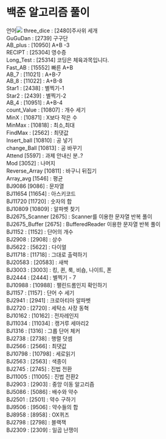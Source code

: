 <h1>백준 알고리즘 풀이</h1>
언어<img src="https://img.shields.io/badge/Java-FFCA28?style=flat-square&logo=Java&logoColor=white"/>
three_dice : [2480]주사위 세개 <br>
GuGuDan : [2739] 구구단<br>
AB_plus : [10950] A+B -3 <br>
RECIPT : [25304] 영수증 <br>
Long_Test : [25314] 코딩은 체육과목입니다. <br>
Fast_AB : [15552] 빠른 A+B <br>
AB_7 : [11021] : A+B-7 <br>
AB_8 : [11022] : A+B-8 <br>
Star1 : [2438] : 별찍기-1 <br>
Star2 : [2439] : 별찍기-2 <br>
AB_4 : [10951] : A+B-4 <br>
count_Value : [10807] : 개수 세기 <br>
MinX : [10871] : X보다 작은 수 <br>
MinMax : [10818] : 최소,최대 <br>
FindMax : [2562] : 최댓값 <br>
Insert_ball [10810] : 공 넣기<br>
change_Ball [10813] : 공 바꾸기 <br>
Attend [5597] : 과제 안내신 분..? <br>
Mod [3052] : 나머지 <br>
Reverse_Array [10811] : 바구니 뒤집기 <br>
Array_avg [1546] : 평균 <br>
BJ9086 [9086] : 문자열 <br>
BJ11654 [11654] : 아스키코드 <br>
BJ11720 [11720] : 숫자의 합 <br>
BJ10809 [10809] : 알파벳 찾기 <br>
BJ2675_Scanner [2675] : Scanner를 이용한 문자열 반복 풀이 <br>
BJ2675_Buffer [2675] : BufferedReader 이용한 문자열 반복 풀이 <br>
BJ1152 : [1152] : 단어의 개수 <br>
BJ2908 : [2908] : 상수 <br>
BJ5622 : [5622] : 다이얼 <br>
BJ11718 : [11718] : 그대로 출력하기 <br>
BJ20583 : [20583] : 새싹 <br>
BJ3003 : [3003] : 킹, 퀸, 룩, 비숍, 나이트, 폰<br>
BJ2444 : [2444] : 별찍기 - 7 <br>
BJ10988 : [10988] : 팰린드롬인지 확인하기 <br>
BJ1157 : [1157] : 단어 수 세기 <br>
BJ2941 : [2941] : 크로아티아 알파벳 <br>
BJ2720 : [2720] : 세탁소 사장 동혁 <br>
BJ10162 : [10162] : 전자레인지<br>
BJ11034 : [11034] : 캥거루 세마리2 <br>
BJ1316 : [1316] : 그룹 단어 체커 <br>
BJ2738 : [2738] : 행렬 덧셈 <br>
BJ2566 : [2566] : 최댓값 <br>
BJ10798 : [10798] : 세로읽기 <br>
BJ2563 : [2563] : 색종이 <br>
BJ2745 : [2745] : 진법 전환 <br>
BJ11005 : [11005] : 진법 전환2 <br>
BJ2903 : [2903] : 중앙 이동 알고리즘 <br>
BJ5086 : [5086] : 배수와 약수 <br>
BJ2501 : [2501] : 약수 구하기 <br>
BJ9506 : [9506] : 약수들의 합 <br>
BJ8958 : [8958] : OX퀴즈 <br>
BJ2798 : [2798] : 블랙잭 <br>
BJ2309 : [2309] : 일곱 난쟁이 <br>

